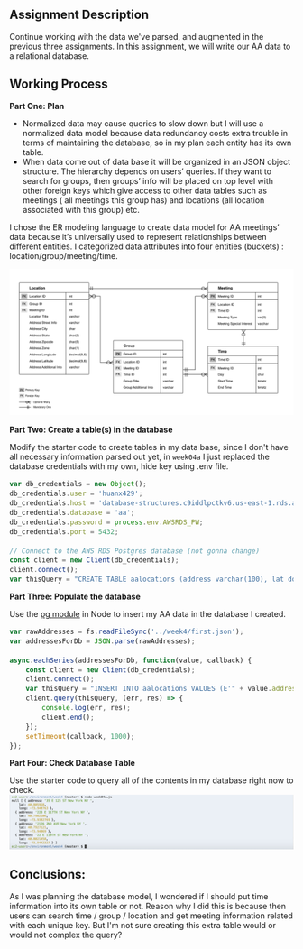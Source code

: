 ## Assignment Description
Continue working with the data we've parsed, and augmented in the previous three assignments. In this assignment, we will write our AA data to a relational database.

## Working Process
**Part One: Plan**

- Normalized data may cause queries to slow down but I will use a normalized data model because data redundancy costs extra trouble in terms of maintaining the database, so in my plan each entity has its own table.
- When data come out of data base it will be organized in an JSON object structure. The hierarchy depends on users’ queries. If they want to search for groups, then groups’ info will be placed on top level with other foreign keys which give access to other data tables such as meetings ( all meetings this group has) and locations (all location associated with this group) etc.

I chose the ER modeling language to create data model for AA meetings’ data because it’s universally used to represent relationships between different entities. I categorized data attributes into four entities (buckets) : location/group/meeting/time.

![](AAERModeling.png)

**Part Two: Create a table(s) in the database**

Modify the starter code to create tables in my data base, since I don't have all necessary information parsed out yet, in `week04a`  I just replaced the database credentials with my own, hide key using .env file. 
```javascript
var db_credentials = new Object();
db_credentials.user = 'huanx429';
db_credentials.host = 'database-structures.c9iddlpctkv6.us-east-1.rds.amazonaws.com';
db_credentials.database = 'aa';
db_credentials.password = process.env.AWSRDS_PW;
db_credentials.port = 5432;

// Connect to the AWS RDS Postgres database (not gonna change)
const client = new Client(db_credentials);
client.connect();
var thisQuery = "CREATE TABLE aalocations (address varchar(100), lat double precision, long double precision);";
```
  
  
**Part Three: Populate the database**

Use the [pg module](https://node-postgres.com/) in Node to insert my AA data in the database I created. 
```Javascript
var rawAddresses = fs.readFileSync('../week4/first.json');
var addressesForDb = JSON.parse(rawAddresses);

async.eachSeries(addressesForDb, function(value, callback) {
    const client = new Client(db_credentials);
    client.connect();
    var thisQuery = "INSERT INTO aalocations VALUES (E'" + value.address + "', " + value.lat + ", " + value.lng + ");";
    client.query(thisQuery, (err, res) => {
        console.log(err, res);
        client.end();
    });
    setTimeout(callback, 1000); 
}); 
```
  
**Part Four: Check Database Table**

Use the starter code to query all of the contents in my database right now to check.
![](CheckDatabase.jpg)

## Conclusions:

As I was planning the database model, I wondered if I should put time information into its own table or not. Reason why I did this is because then users can search time / group / location and get meeting information related with each unique key. But I'm not sure creating this extra table would or would not complex the query?